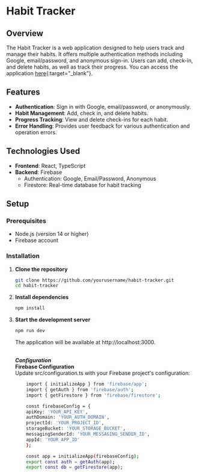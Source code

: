 # Habit Tracker

## Overview

The Habit Tracker is a web application designed to help users track and manage their habits. It offers multiple authentication methods including Google, email/password, and anonymous sign-in. Users can add, check-in, and delete habits, as well as track their progress. You can access the application [here](https://habits.judelwin.com){:target="_blank"}. 

## Features

- **Authentication**: Sign in with Google, email/password, or anonymously.
- **Habit Management**: Add, check in, and delete habits.
- **Progress Tracking**: View and delete check-ins for each habit.
- **Error Handling**: Provides user feedback for various authentication and operation errors.

## Technologies Used

- **Frontend**: React, TypeScript
- **Backend**: Firebase
  - Authentication: Google, Email/Password, Anonymous
  - Firestore: Real-time database for habit tracking

## Setup

### Prerequisites

- Node.js (version 14 or higher)
- Firebase account

### Installation

1. **Clone the repository**

   ```bash
   git clone https://github.com/yourusername/habit-tracker.git
   cd habit-tracker
   ```
2. **Install dependencies**
    ```bash
    npm install
    ```
3. **Start the development server**
    ```bash
    npm run dev
    ```
    The application will be available at http://localhost:3000.
    
    <br/>***Configuration***<br/>
    **Firebase Configuration**
    <br/>
    Update src/configuration.ts with your Firebase project's configuration:
    ```bash
        import { initializeApp } from 'firebase/app';
        import { getAuth } from 'firebase/auth';
        import { getFirestore } from 'firebase/firestore';

        const firebaseConfig = {
        apiKey: 'YOUR_API_KEY',
        authDomain: 'YOUR_AUTH_DOMAIN',
        projectId: 'YOUR_PROJECT_ID',
        storageBucket: 'YOUR_STORAGE_BUCKET',
        messagingSenderId: 'YOUR_MESSAGING_SENDER_ID',
        appId: 'YOUR_APP_ID'
        };

        const app = initializeApp(firebaseConfig);
        export const auth = getAuth(app);
        export const db = getFirestore(app);

    ```
